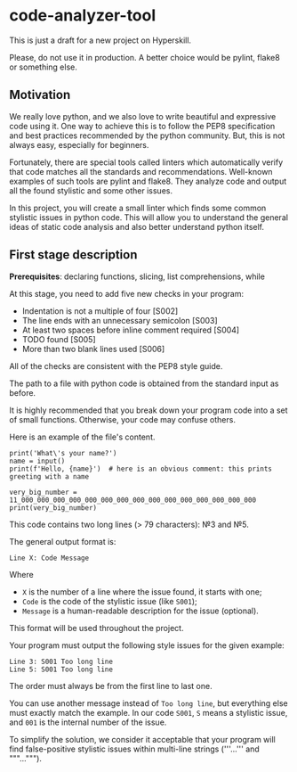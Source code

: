 # code-analyzer-tool
This is just a draft for a new project on Hyperskill.

Please, do not use it in production. A better choice would be pylint, flake8 or something else.

## Motivation

We really love python, and we also love to write beautiful and expressive code using it. 
One way to achieve this is to follow the PEP8 specification and best practices recommended by the python community.
But, this is not always easy, especially for beginners.

Fortunately, there are special tools called linters which automatically verify that code matches all the standards 
and recommendations. Well-known examples of such tools are pylint and flake8. 
They analyze code and output all the found stylistic and some other issues.

In this project, you will create a small linter which finds some common stylistic issues in python code.
This will allow you to understand the general ideas of static code analysis and also better understand python itself.

## First stage description

**Prerequisites**: declaring functions, slicing, list comprehensions, while

At this stage, you need to add five new checks in your program:
- Indentation is not a multiple of four [S002]
- The line ends with an unnecessary semicolon [S003]
- At least two spaces before inline comment required [S004]
- TODO found [S005]
- More than two blank lines used [S006]

All of the checks are consistent with the PEP8 style guide.

The path to a file with python code is obtained from the standard input as before.

It is highly recommended that you break down your program code into a set of small functions.
Otherwise, your code may confuse others.

Here is an example of the file's content.
```
print('What\'s your name?')
name = input()
print(f'Hello, {name}')  # here is an obvious comment: this prints greeting with a name

very_big_number = 11_000_000_000_000_000_000_000_000_000_000_000_000_000_000_000
print(very_big_number)
```

This code contains two long lines (> 79 characters): №3 and №5.

The general output format is:
```
Line X: Code Message 
```
Where 
- `X` is the number of a line where the issue found, it starts with one;
- `Code` is the code of the stylistic issue (like `S001`);
- `Message` is a human-readable description for the issue (optional).

This format will be used throughout the project.

Your program must output the following style issues for the given example:
```
Line 3: S001 Too long line
Line 5: S001 Too long line
```
The order must always be from the first line to last one.

You can use another message instead of `Too long line`, but everything else must exactly match the example.
In our code `S001`, `S` means a stylistic issue, and `001` is the internal number of the issue.

To simplify the solution, we consider it acceptable that your program will find false-positive stylistic issues 
within multi-line strings ('''...''' and """...""").
